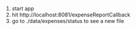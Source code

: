 1. start app
2. hit http://localhost:8081/expenseReportCallback 
3. go to ./data/expenses/status to see a new file